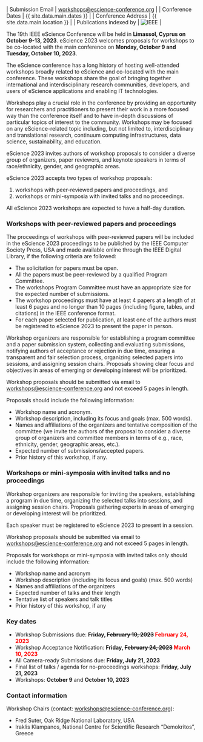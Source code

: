 | Submission Email        | workshops@escience-conference.org |
| Conference Dates        | {{ site.data.main.dates }} |
| Conference Address      | {{ site.data.main.location }} |
| Publications indexed by | <img src="{{ site.baseurl }}/images/ieee.png" alt="IEEE" /> |

The 19th IEEE eScience Conference will be held in **Limassol, Cyprus on October 9-13, 2023**. eScience 2023 welcomes proposals for workshops to be co-located with the main conference on **Monday, October 9 and Tuesday, October 10, 2023**.

The eScience conference has a long history of hosting well-attended workshops broadly related to eScience and co-located with the main conference. These workshops share the goal of bringing together international and interdisciplinary research communities, developers, and users of eScience applications and enabling IT technologies.

Workshops play a crucial role in the conference by providing an opportunity for researchers and practitioners to present their work in a more focused way than the conference itself and to have in-depth discussions of particular topics of interest to the community. Workshops may be focused on any eScience-related topic including, but not limited to, interdisciplinary and translational research, continuum computing infrastructures, data science, sustainability, and education.

eScience 2023 invites authors of workshop proposals to consider a diverse group of organizers, paper reviewers, and keynote speakers in terms of race/ethnicity, gender, and geographic areas.

eScience 2023 accepts two types of workshop proposals: 
1. workshops with peer-reviewed papers and proceedings, and 
2. workshops or mini-symposia with invited talks and no proceedings.

All eScience 2023 workshops are expected to have a half-day duration.

### Workshops with peer-reviewed papers and proceedings

The proceedings of workshops with peer-reviewed papers will be included in the eScience 2023 proceedings to be published by the IEEE Computer Society Press, USA and made available online through the IEEE Digital Library, if the following criteria are followed:

- The solicitation for papers must be open.
- All the papers must be peer-reviewed by a qualified Program Committee.
- The workshops Program Committee must have an appropriate size for the expected number of submissions.
- The workshop proceedings must have at least 4 papers at a length of at least 6 pages and no longer than 10 pages (including figure, tables, and citations) in the IEEE conference format.
- For each paper selected for publication, at least one of the authors must be registered to eScience 2023 to present the paper in person.

Workshop organizers are responsible for establishing a program committee and a paper submission system, collecting and evaluating submissions, notifying authors of acceptance or rejection in due time, ensuring a transparent and fair selection process, organizing selected papers into sessions, and assigning session chairs. Proposals showing clear focus and objectives in areas of emerging or developing interest will be prioritized.

Workshop proposals should be submitted via email to [workshops@escience-conference.org](mailto:workshops@escience-conference.org) and not exceed 5 pages in length. 

Proposals should include the following information:

- Workshop name and acronym.
- Workshop description, including its focus and goals (max. 500 words).
- Names and affiliations of the organizers and tentative composition of the committee (we invite the authors of the proposal to consider a diverse group of organizers and committee members in terms of e.g., race, ethnicity, gender, geographic areas, etc.).
- Expected number of submissions/accepted papers.
- Prior history of this workshop, if any.

### Workshops or mini-symposia with invited talks and no proceedings

Workshop organizers are responsible for inviting the speakers, establishing a program in due time, organizing the selected talks into sessions, and assigning session chairs. Proposals gathering experts in areas of emerging or developing interest will be prioritized.

Each speaker must be registered to eScience 2023 to present in a session.

Workshop proposals should be submitted via email to [workshops@escience-conference.org](mailto:workshops@escience-conference.org) and not exceed 5 pages in length. 

Proposals for workshops or mini-symposia with invited talks only should include the following information:

- Workshop name and acronym
- Workshop description (including its focus and goals) (max. 500 words)
- Names and affiliations of the organizers
- Expected number of talks and their length
- Tentative list of speakers and talk titles 
- Prior history of this workshop, if any

### Key dates

- Workshop Submissions due: **Friday, <strike>February 10, 2023</strike> <span style="color: red">February 24, 2023</span>**
- Workshop Acceptance Notification: **Friday, <strike>February 24, 2023</strike> <span style="color: red">March 10, 2023</span>**
- All Camera-ready Submissions due: **Friday, July 21, 2023**
- Final list of talks / agenda for no-proceedings workshops: **Friday, July 21, 2023**
- Workshops: **October 9** and **October 10, 2023**

### Contact information

Workshop Chairs (contact: [workshops@escience-conference.org](mailto:workshops@escience-conference.org)):
- Fred Suter, Oak Ridge National Laboratory, USA
- Iraklis Klampanos, National Centre for Scientific Research “Demokritos”, Greece 
